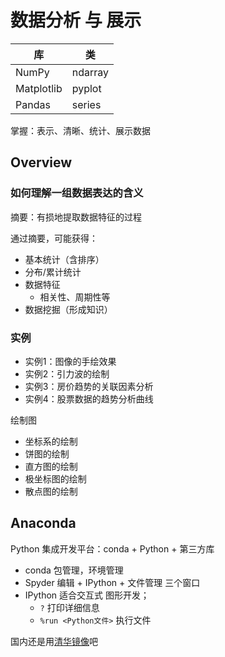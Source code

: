 # 数据分析 与 展示

库 | 类
-- | --
NumPy | ndarray
Matplotlib | pyplot
Pandas | series

掌握：表示、清晰、统计、展示数据

## Overview

### 如何理解一组数据表达的含义

摘要：有损地提取数据特征的过程

通过摘要，可能获得：
- 基本统计（含排序）
- 分布/累计统计
- 数据特征
    - 相关性、周期性等
- 数据挖掘（形成知识）

### 实例

- 实例1：图像的手绘效果
- 实例2：引力波的绘制
- 实例3：房价趋势的关联因素分析
- 实例4：股票数据的趋势分析曲线

绘制图
- 坐标系的绘制
- 饼图的绘制
- 直方图的绘制
- 极坐标图的绘制
- 散点图的绘制

## Anaconda

Python 集成开发平台：conda + Python + 第三方库
- conda 包管理，环境管理
- Spyder 编辑 + IPython + 文件管理 三个窗口
- IPython 适合交互式 图形开发；
    - `?` 打印详细信息
    - `%run <Python文件>` 执行文件

国内还是用[清华镜像](https://mirrors.tuna.tsinghua.edu.cn/help/anaconda/)吧